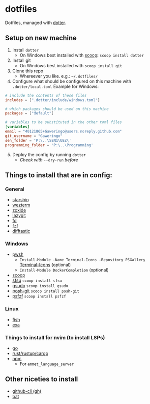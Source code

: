# dotfiles
Dotfiles, managed with [dotter](https://github.com/SuperCuber/dotter).
## Setup on new machine
1. Install `dotter`
    - On Windows best installed with [scoop](https://scoop.sh): `scoop install dotter`
2. Install git
    - On Windows best installed with `scoop install git`
3. Clone this repo
    - Whereever you like. e.g.: `~/.dotfiles/`
4. Configure what should be configured on this machine with `.dotter/local.toml`
Example for Windows:
```toml
# include the contents of these files
includes = [".dotter/include/windows.toml"]

# which packages should be used on this machine
packages = ["default"]

# variables to be substituted in the other toml files
[variables]
email = "40121865+Gaweringo@users.noreply.github.com"
git_username = "Gaweringo"
sen_folder = 'P:\..\SEN1\UEZ\'
programming_folder = 'P:\..\Programming'
```
5. Deploy the config by running `dotter`
    - *Check with* `--dry-run` *before*

## Things to install that are in config:
### General
- [starship](https://starship.rs)
- [wezterm](https://wezfurlong.org/wezterm/index.html)
- [zoxide](https://github.com/ajeetdsouza/zoxide)
- [lazygit](https://github.com/jesseduffield/lazygit)
- [fd](https://github.com/sharkdp/fd)
- [fzf](https://github.com/junegunn/fzf)
- [difftastic](https://github.com/Wilfred/difftastic)

### Windows
- [pwsh](https://learn.microsoft.com/en-us/powershell/scripting/install/installing-powershell-on-windows)
    - `Install-Module -Name Terminal-Icons -Repository PSGallery` [Terminal-Icons](https://github.com/devblackops/Terminal-Icons) (optional)
    - `Install-Module DockerCompletion` (optional)
- [scoop](https://scoop.sh)
- [sfsu](https://github.com/jewlexx/sfsu) `scoop install sfsu`
- [gsudo](https://github.com/gerardog/gsudo) `scoop install gsudo`
- [posh-git](https://github.com/dahlbyk/posh-git) `scoop install posh-git`
- [psfzf](https://github.com/kelleyma49/PSFzf) `scoop install psfzf`

### Linux
- [fish](https://fishshell.com/)
- [exa](https://the.exa.website/)


### Things to install for nvim (to install LSPs)
- [go](https://go.dev/)
- [rust/rustup/cargo](https://rustup.rs/)
- [npm](https://docs.npmjs.com/downloading-and-installing-node-js-and-npm)
    - For `emmet_language_server`

## Other niceties to install
- [github-cli (gh)](https://github.com/cli/cli)
- [bat](https://github.com/sharkdp/bat)
